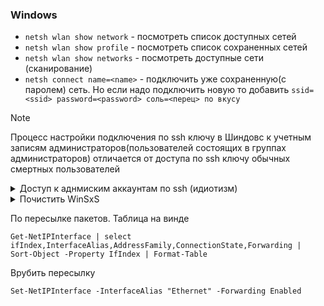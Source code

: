 ### Windows

- `netsh wlan show network` - посмотреть список доступных сетей
- `netsh wlan show profile` - посмотреть список сохраненных сетей
- `netsh wlan show networks` - посмотреть доступные сети (сканирование)
- `netsh connect name=<name>` - подключить уже сохраненную(с паролем) сеть. Но если надо подключить новую то добавить `ssid=<ssid> password=<password> соль=<перец> по вкусу`

> [!NOTE]
> Процесс настройки подключения по ssh ключу в Шиндовс к учетным записям администраторов(пользователей состоящих в группах администраторов) отличается от доступа по ssh ключу обычных смертных пользователей

<details>
  <summary>Доступ к аднмиским аккаунтам по ssh (идиотизм)</summary>

1. Настраиваем сам ssh сервер. В конфиге `C:\ProgramData\ssh\sshd_config` интересуют всего две позиции `<PasswordAuthentication>` `<PubkeyAuthentication>`
   - прописываем соответсвующим образом (зависит от того что нужно)
```
PasswordAuthentication <no or yes>
PubkeyAuthentication yes
```
2. Создать файл специально для администраторов `<administrators_authorized_keys>` куда добавляем свою публичную(открытую) часть ключа сервака откуда собираемся подключаться к Шиндовс
3. Все файлы по классике должны иметь определенные права чтобы все работало как нужно. Но здесь два пути
   - можно поменять права на папки и сделать все "как надо"
```
icacls.exe "C:\ProgramData\ssh\administrators_authorized_keys" /inheritance:r /grant "Администраторы:F" /grant "СИСТЕМА:F"
```
  - либо в конфиге установить значение `<StrictModes>` в `<no>`
```
StrictModes no
```
4. Рестартануть сервис ssh (OpenSSH SSH Server)

</details>

<details>
  <summary>Почистить WinSxS</summary>

Лучше выполнять в том порядке в котором указано, за исключением первых двух команд (StartComponentCleanup через планировщик либо через dism)

- StartComponentCleanup в планировщике задач для очистки и сжатия компонентов
```
schtasks.exe /Run /TN "\Microsoft\Windows\Servicing\StartComponentCleanup"
```
- Использование параметра Dism.exe `/StartComponentCleanup` (предыдущие версии обновленных компонентов будут немедленно удалены, в планировщике задан слип 1ч)
```
Dism.exe /online /Cleanup-Image /StartComponentCleanup
```
- Удаляет все замененные версии каждого компонента в хранилище компонентов (много чистит)
```
Dism.exe /online /Cleanup-Image /StartComponentCleanup /ResetBase
```

</details>

По пересылке пакетов. Таблица на винде
```
Get-NetIPInterface | select ifIndex,InterfaceAlias,AddressFamily,ConnectionState,Forwarding | Sort-Object -Property IfIndex | Format-Table
```
Врубить пересылку
```
Set-NetIPInterface -InterfaceAlias "Ethernet" -Forwarding Enabled
```
